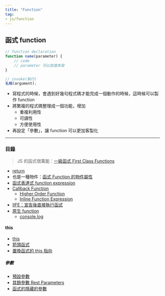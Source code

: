 ```yaml
---
title: "Function"
tag: 
- js/function
---
```

## 函式 function
```js
// function declaration
function name(parameter) {
	// code 
	// parameter 可以放進來寫
}

// invoke(執行)
名稱(argument);
```

- 寫程式的時候，會遇到好幾句程式碼才能完成一個動作的時候，這時候可以製作 function
- 將繁複的程式碼整理成一個功能，增加
	- 重複利用性
	- 可讀性
	- 方便使用性
- 再設定「參數」，讓 function 可以更加客製化

---

### 目錄
 >JS 的函式很萬能：[一級函式 First Class Functions](一級函式%20First%20Class%20Functions.md)
 
- [return](return.md)
- 也是一種物件：[函式 Function 的物件屬性](函式%20Function%20的物件屬性.md)
- [函式表達式 function expression](函式表達式%20function%20expression.md)
- [Callback Function](Callback%20Function.md)
	- [Higher Order Function](Higher%20Order%20Function.md)
	- [Inline Function Expression](Inline%20Function%20Expression.md)
- [IIFE：宣告後直接執行函式](IIFE：宣告後直接執行函式.md)
- [原生 function](原生%20function.md)
	- [console.log](console.log.md)

#### this 
- [this](this.md)
- [箭頭函式](箭頭函式.md)
- [置換函式的 this 指向](置換函式的%20this%20指向.md)

##### 參數
- [預設參數](預設參數.md)
- [其餘參數 Rest Parameters](其餘參數%20Rest%20Parameters.md)
- [函式的隱藏的參數](函式的隱藏的參數.md)


  





 






